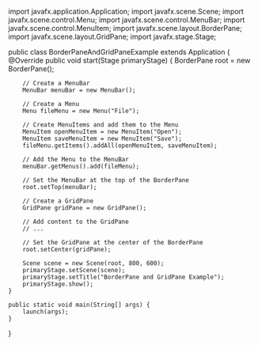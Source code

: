 import javafx.application.Application;
import javafx.scene.Scene;
import javafx.scene.control.Menu;
import javafx.scene.control.MenuBar;
import javafx.scene.control.MenuItem;
import javafx.scene.layout.BorderPane;
import javafx.scene.layout.GridPane;
import javafx.stage.Stage;

public class BorderPaneAndGridPaneExample extends Application {
    @Override
    public void start(Stage primaryStage) {
        BorderPane root = new BorderPane();

        // Create a MenuBar
        MenuBar menuBar = new MenuBar();

        // Create a Menu
        Menu fileMenu = new Menu("File");

        // Create MenuItems and add them to the Menu
        MenuItem openMenuItem = new MenuItem("Open");
        MenuItem saveMenuItem = new MenuItem("Save");
        fileMenu.getItems().addAll(openMenuItem, saveMenuItem);

        // Add the Menu to the MenuBar
        menuBar.getMenus().add(fileMenu);

        // Set the MenuBar at the top of the BorderPane
        root.setTop(menuBar);

        // Create a GridPane
        GridPane gridPane = new GridPane();

        // Add content to the GridPane
        // ...

        // Set the GridPane at the center of the BorderPane
        root.setCenter(gridPane);

        Scene scene = new Scene(root, 800, 600);
        primaryStage.setScene(scene);
        primaryStage.setTitle("BorderPane and GridPane Example");
        primaryStage.show();
    }

    public static void main(String[] args) {
        launch(args);
    }
}
